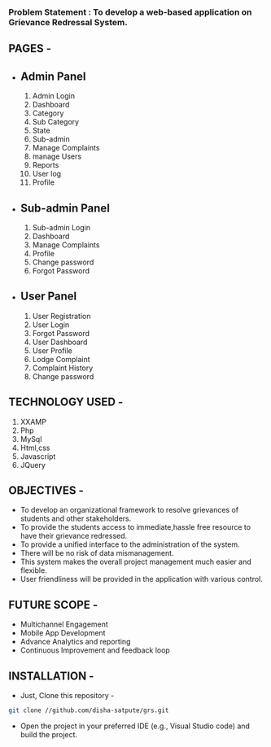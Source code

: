 ### Problem Statement : To develop a web-based application on Grievance Redressal System.

PAGES -
-
- Admin Panel
  --
  1. Admin Login                       
  2. Dashboard
  3. Category
  4. Sub Category
  5. State
  6. Sub-admin
  7. Manage Complaints
  8. manage Users
  9. Reports
  10. User log
  11. Profile
      
- Sub-admin Panel
  --
  1. Sub-admin Login
  2. Dashboard
  3. Manage Complaints
  4. Profile
  5. Change password
  6. Forgot Password
  
- User Panel
  --
  1. User Registration
  2. User Login
  3. Forgot Password
  4. User Dashboard
  5. User Profile
  6. Lodge Complaint
  7. Complaint History
  8. Change password

TECHNOLOGY USED -
-
  1. XXAMP
  2. Php
  3. MySql
  4. Html,css
  5. Javascript
  6. JQuery

OBJECTIVES -
-
- To develop an organizational framework to resolve grievances of students and other stakeholders.
- To provide the students access to immediate,hassle free resource to have their grievance redressed.
- To provide a unified interface to the administration of the system.
- There will be no risk of data mismanagement.
- This system makes the overall project management much easier and flexible.
- User friendliness will be provided in the application with various control.

FUTURE SCOPE -
-
- Multichannel Engagement
- Mobile App Development
- Advance Analytics and reporting
- Continuous Improvement and feedback loop

INSTALLATION -
-
- Just, Clone this repository - 
````bash 
git clone //github.com/disha-satpute/grs.git
````
- Open the project in your preferred IDE (e.g., Visual Studio code) and build the project.






